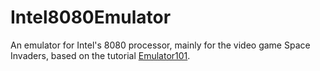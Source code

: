 # Intel8080Emulator
An emulator for Intel's 8080 processor, mainly for the video game Space Invaders, based on the tutorial [Emulator101](http://www.emulator101.com/).
